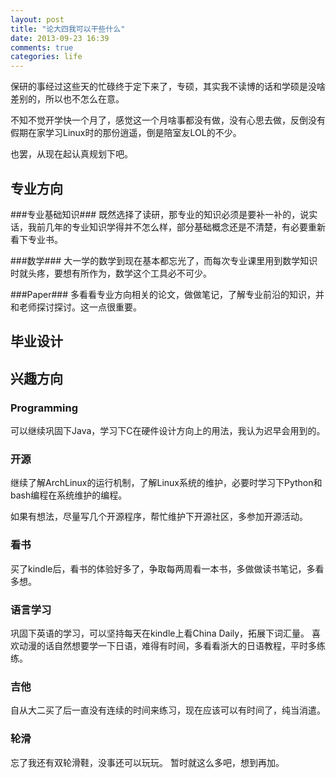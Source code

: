 ```yaml
---
layout: post
title: "论大四我可以干些什么"
date: 2013-09-23 16:39
comments: true
categories: life 
---
```

保研的事经过这些天的忙碌终于定下来了，专硕，其实我不读博的话和学硕是没啥差别的，所以也不怎么在意。

不知不觉开学快一个月了，感觉这一个月啥事都没有做，没有心思去做，反倒没有假期在家学习Linux时的那份逍遥，倒是陪室友LOL的不少。

也罢，从现在起认真规划下吧。

## 专业方向 ##
###专业基础知识###
既然选择了读研，那专业的知识必须是要补一补的，说实话，我前几年的专业知识学得并不怎么样，部分基础概念还是不清楚，有必要重新看下专业书。
<!-- more -->
###数学###
大一学的数学到现在基本都忘光了，而每次专业课里用到数学知识时就头疼，要想有所作为，数学这个工具必不可少。

###Paper###
多看看专业方向相关的论文，做做笔记，了解专业前沿的知识，并和老师探讨探讨。这一点很重要。

## 毕业设计 ##

## 兴趣方向 ##
### Programming ###
可以继续巩固下Java，学习下C在硬件设计方向上的用法，我认为迟早会用到的。

### 开源 ###
继续了解ArchLinux的运行机制，了解Linux系统的维护，必要时学习下Python和bash编程在系统维护的编程。

如果有想法，尽量写几个开源程序，帮忙维护下开源社区，多参加开源活动。

### 看书 ###
买了kindle后，看书的体验好多了，争取每两周看一本书，多做做读书笔记，多看多想。

### 语言学习 ###
巩固下英语的学习，可以坚持每天在kindle上看China Daily，拓展下词汇量。
喜欢动漫的话自然想要学一下日语，难得有时间，多看看浙大的日语教程，平时多练练。

### 吉他 ###
自从大二买了后一直没有连续的时间来练习，现在应该可以有时间了，纯当消遣。

### 轮滑 ###
忘了我还有双轮滑鞋，没事还可以玩玩。
暂时就这么多吧，想到再加。
